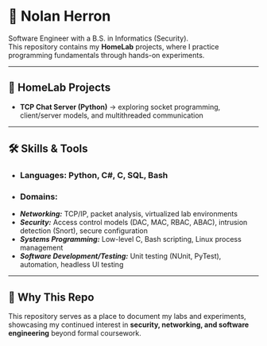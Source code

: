 # 👋 Nolan Herron  

Software Engineer with a B.S. in Informatics (Security).  
This repository contains my **HomeLab** projects, where I practice programming fundamentals through hands-on experiments.  

---

## 🏡 HomeLab Projects
- **TCP Chat Server (Python)** → exploring socket programming, client/server models, and multithreaded communication  

---

## 🛠 Skills & Tools
- ### Languages: Python, C#, C, SQL, Bash  
- ### Domains:
- ***Networking:*** TCP/IP, packet analysis, virtualized lab environments  
- ***Security:*** Access control models (DAC, MAC, RBAC, ABAC), intrusion detection (Snort), secure configuration  
- ***Systems Programming:*** Low-level C, Bash scripting, Linux process management  
- ***Software Development/Testing:*** Unit testing (NUnit, PyTest), automation, headless UI testing

---

## 🎯 Why This Repo
This repository serves as a place to document my labs and experiments, showcasing my continued interest in **security, networking, and software engineering** beyond formal coursework.  
